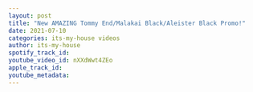 ```yaml
---
layout: post
title: "New AMAZING Tommy End/Malakai Black/Aleister Black Promo!"
date: 2021-07-10
categories: its-my-house videos
author: its-my-house
spotify_track_id: 
youtube_video_id: nXXdWwt4ZEo
apple_track_id: 
youtube_metadata: 
---
```

